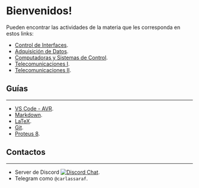 <script type="text/javascript" charset="utf-8" 
src="https://cdn.mathjax.org/mathjax/latest/MathJax.js?config=TeX-AMS-MML_HTMLorMML,
https://vincenttam.github.io/javascripts/MathJaxLocal.js"></script>

# Bienvenidos! 
Pueden encontrar las actividades de la materia que les corresponda en estos links:

- [Control de Interfaces](ise4/README.md).
- [Adquisición de Datos](ise5/README.md).
- [Computadoras y Sistemas de Control](aysm6/README.md).
- [Telecomunicaciones I](teleco1/README.md).
- [Telecomunicaciones II](teleco2/README.md).

## Guías
---
- [VS Code - AVR](guides/VSCodeAVR.md).
- [Markdown](https://guides.github.com/pdfs/markdown-cheatsheet-online.pdf).
- [LaTeX](https://en.wikibooks.org/wiki/LaTeX/Mathematics).
- [Git](https://education.github.com/git-cheat-sheet-education.pdf).
- [Proteus 8](guides/proteus.md).

## Contactos
---
- Server de Discord [![Discord Chat](https://img.shields.io/discord/789588051303202916.svg)](https://discord.gg/fCmFrq3Wc8).
- Telegram como `@carlassaraf`.
